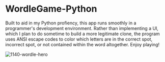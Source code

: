 # WordleGame-Python

Built to aid in my Python profiency, this app runs smoothly in a programmer's development environment. 
Rather than implementing a UI, which I plan to do sometime to build a more legitimate clone, the program uses
ANSI escape codes to color which letters are in the correct spot, incorrect spot, or not contained within
the word altogether. Enjoy playing!

![1140-wordle-hero](https://github.com/LTS2933/WordleGame-Python/assets/116848955/0409e0ff-6a0b-4ab9-8218-a9819c7522e2)
